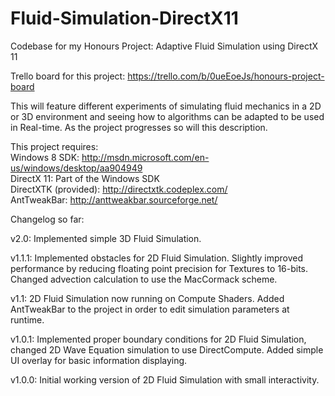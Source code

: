 Fluid-Simulation-DirectX11
==========================

Codebase for my Honours Project: Adaptive Fluid Simulation using DirectX 11

Trello board for this project: https://trello.com/b/0ueEoeJs/honours-project-board

This will feature different experiments of simulating fluid mechanics in a 2D or 3D environment and seeing how to algorithms
can be adapted to be used in Real-time. As the project progresses so will this description. 

This project requires:   
Windows 8 SDK: http://msdn.microsoft.com/en-us/windows/desktop/aa904949             
DirectX 11: Part of the Windows SDK    
DirectXTK (provided): http://directxtk.codeplex.com/    
AntTweakBar: http://anttweakbar.sourceforge.net/

Changelog so far:

v2.0: Implemented simple 3D Fluid Simulation.

v1.1.1: Implemented obstacles for 2D Fluid Simulation. Slightly improved performance by reducing floating point
precision for Textures to 16-bits. Changed advection calculation to use the MacCormack scheme.

v1.1: 2D Fluid Simulation now running on Compute Shaders. Added AntTweakBar to the project in order to edit simulation
parameters at runtime.

v1.0.1: Implemented proper boundary conditions for 2D Fluid Simulation, changed 2D Wave Equation simulation 
to use DirectCompute. Added simple UI overlay for basic information displaying.

v1.0.0: Initial working version of 2D Fluid Simulation with small interactivity. 
